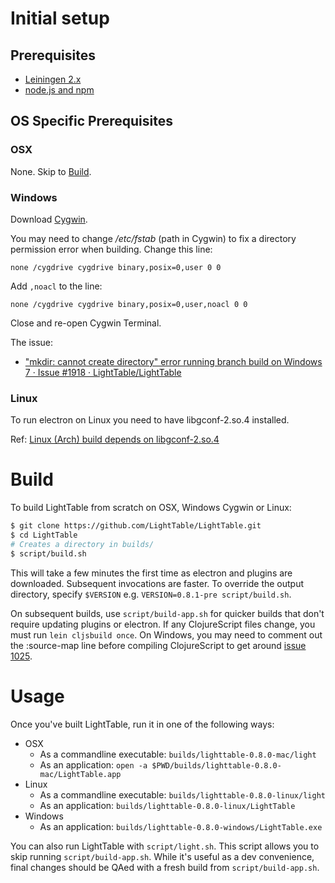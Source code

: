 # Initial setup

## Prerequisites

- [Leiningen 2.x](http://leiningen.org/)
- [node.js and npm](https://nodejs.org/)

## OS Specific Prerequisites

### OSX

None. Skip to [Build](#build).

### Windows

Download [Cygwin](https://cygwin.com/install.html).

You may need to change */etc/fstab* (path in Cygwin) to fix a directory permission error when building. Change this line:

```
none /cygdrive cygdrive binary,posix=0,user 0 0
```

Add `,noacl` to the line:

```
none /cygdrive cygdrive binary,posix=0,user,noacl 0 0
```

Close and re-open Cygwin Terminal.

The issue:

 - ["mkdir: cannot create directory" error running branch build on Windows 7 · Issue #1918 · LightTable/LightTable](https://github.com/LightTable/LightTable/issues/1918)


### Linux

To run electron on Linux you need to have libgconf-2.so.4 installed.


Ref: [Linux (Arch) build depends on libgconf-2.so.4](https://github.com/LightTable/LightTable/issues/1926)

# Build

To build LightTable from scratch on OSX, Windows Cygwin or Linux:

```bash
$ git clone https://github.com/LightTable/LightTable.git
$ cd LightTable
# Creates a directory in builds/
$ script/build.sh
```

This will take a few minutes the first time as electron and plugins are downloaded. Subsequent invocations are faster.
To override the output directory, specify `$VERSION` e.g. `VERSION=0.8.1-pre script/build.sh`.

On subsequent builds, use `script/build-app.sh` for quicker builds that don't require updating plugins or electron.
If any ClojureScript files change, you must run `lein cljsbuild once`.  On Windows, you may need to comment out the :source-map
line before compiling ClojureScript to get around [issue 1025](https://github.com/LightTable/LightTable/issues/1025).

# Usage

Once you've built LightTable, run it in one of the following ways:

* OSX
  * As a commandline executable: `builds/lighttable-0.8.0-mac/light`
  * As an application: `open -a $PWD/builds/lighttable-0.8.0-mac/LightTable.app`
* Linux
  * As a commandline executable: `builds/lighttable-0.8.0-linux/light`
  * As an application: `builds/lighttable-0.8.0-linux/LightTable`
* Windows
  * As an application: `builds/lighttable-0.8.0-windows/LightTable.exe`

You can also run LightTable with `script/light.sh`. This script allows you to
skip running `script/build-app.sh`. While it's useful as a dev convenience,
final changes should be QAed with a fresh build from `script/build-app.sh`.
